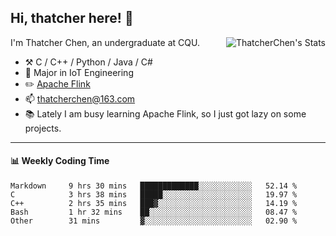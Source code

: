 ## Hi, thatcher here! :wave:

<img align="right" src="https://github-readme-stats.vercel.app/api?username=thatcherchen&title_color=333&text_color=777" alt="ThatcherChen's Stats" >

I'm Thatcher Chen, an undergraduate at CQU.

- :hammer_and_pick:  C / C++ / Python / Java / C# 
- :seedling:  Major in IoT Engineering
- :pencil2: [Apache Flink](https://github.com/apache/flink)
- :mailbox: thatcherchen@163.com
- :books: Lately I am busy learning Apache Flink, so I just got lazy on some projects.

---

#### :bar_chart: Weekly Coding Time

<!--START_SECTION:waka-->

```text
Markdown     9 hrs 30 mins   █████████████░░░░░░░░░░░░   52.14 %
C            3 hrs 38 mins   █████░░░░░░░░░░░░░░░░░░░░   19.97 %
C++          2 hrs 35 mins   ███▓░░░░░░░░░░░░░░░░░░░░░   14.19 %
Bash         1 hr 32 mins    ██░░░░░░░░░░░░░░░░░░░░░░░   08.47 %
Other        31 mins         ▓░░░░░░░░░░░░░░░░░░░░░░░░   02.90 %
```

<!--END_SECTION:waka-->
